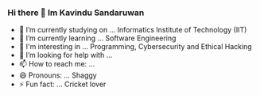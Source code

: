 ### Hi there 👋 Im Kavindu Sandaruwan

- 🔭 I’m currently studying on ... Informatics Institute of Technology (IIT)
- 🌱 I’m currently learning ... Software Engineering
- 👯 I'm interesting in ... Programming, Cybersecurity and Ethical Hacking
- 🤔 I’m looking for help with ... 
- 📫 How to reach me: ...
- 😄 Pronouns: ... Shaggy
- ⚡ Fun fact: ... Cricket lover
